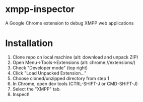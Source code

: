 xmpp-inspector
==============

A Google Chrome extension to debug XMPP web applications


# Installation

1.  Clone repo on local machine (alt: download and unpack ZIP)
2.  Open Menu->Tools->Extensions (alt: chrome://extensions/)
3.  Check "Developer mode" (top right)
4.  Click "Load Unpacked Extension..."
5.  Choose cloned/unzipped directory from step 1
6.  In Chrome, open dev tools (CTRL-SHIFT-J or CMD-SHIFT-J)
7.  Select the "XMPP" tab.
8.  Inspect!

